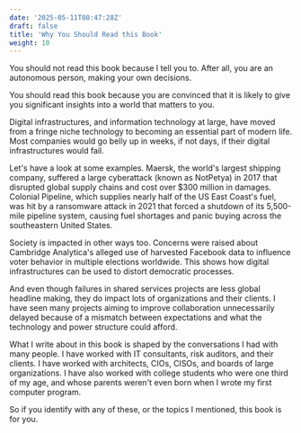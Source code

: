 ```yaml
---
date: '2025-05-11T08:47:28Z'
draft: false
title: 'Why You Should Read this Book'
weight: 10
---
```


You should not read this book because I tell you to.
After all, you are an autonomous person, making your own decisions.

You should read this book because you are convinced that it is likely to give you significant insights into a world that matters to you.

Digital infrastructures, and information technology at large, have moved from a fringe niche technology to becoming an essential part of modern life.
Most companies would go belly up in weeks, if not days, if their digital infrastructures would fail.

Let's have a look at some examples. Maersk, the world's largest shipping company, suffered a large cyberattack (known as NotPetya) in 2017 that disrupted global supply chains and cost over $300 million in damages.
Colonial Pipeline, which supplies nearly half of the US East Coast's fuel, was hit by a ransomware attack in 2021 that forced a shutdown of its 5,500-mile pipeline system, causing fuel shortages and panic buying across the southeastern United States.

Society is impacted in other ways too.
Concerns were raised about Cambridge Analytica's alleged use of harvested Facebook data to influence voter behavior in multiple elections worldwide. 
This shows how digital infrastructures can be used to distort democratic processes.

And even though failures in shared services projects are less global headline making, they do impact lots of organizations and their clients.
I have seen many projects aiming to improve collaboration unnecessarily delayed because of a mismatch between expectations and what the technology and power structure could afford.

What I write about in this book is shaped by the conversations I had with many people.
I have worked with IT consultants, risk auditors, and their clients.
I have worked with architects, CIOs, CISOs, and boards of large organizations.
I have also worked with college students who were one third of my age, and whose parents weren't even born when I wrote my first computer program.

So if you identify with any of these, or the topics I mentioned, this book is for you.
